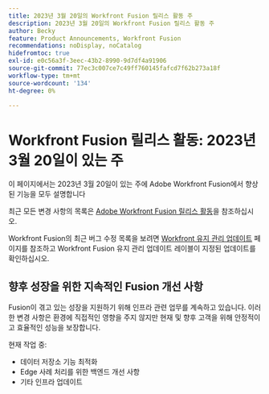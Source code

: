 ```yaml
---
title: 2023년 3월 20일의 Workfront Fusion 릴리스 활동 주
description: 2023년 3월 20일의 Workfront Fusion 릴리스 활동 주
author: Becky
feature: Product Announcements, Workfront Fusion
recommendations: noDisplay, noCatalog
hidefromtoc: true
exl-id: e0c56a3f-3eec-43b2-8990-9d7df4a91906
source-git-commit: 77ec3c007ce7c49ff760145fafcd7f62b273a18f
workflow-type: tm+mt
source-wordcount: '134'
ht-degree: 0%

---
```


# Workfront Fusion 릴리스 활동: 2023년 3월 20일이 있는 주

이 페이지에서는 2023년 3월 20일이 있는 주에 Adobe Workfront Fusion에서 향상된 기능을 모두 설명합니다

최근 모든 변경 사항의 목록은 [Adobe Workfront Fusion 릴리스 활동](/help/workfront-fusion/fusion-product-releases/fusion-release-activity.md)을 참조하십시오.

Workfront Fusion의 최근 버그 수정 목록을 보려면 [Workfront 유지 관리 업데이트](https://experienceleague.adobe.com/docs/workfront-known-issues/releases/current-updates.html?lang=ko) 페이지를 참조하고 Workfront Fusion 유지 관리 업데이트 레이블이 지정된 업데이트를 확인하십시오.

## 향후 성장을 위한 지속적인 Fusion 개선 사항

Fusion이 겪고 있는 성장을 지원하기 위해 인프라 관련 업무를 계속하고 있습니다. 이러한 변경 사항은 환경에 직접적인 영향을 주지 않지만 현재 및 향후 고객을 위해 안정적이고 효율적인 성능을 보장합니다.

현재 작업 중:

* 데이터 저장소 기능 최적화
* Edge 사례 처리를 위한 백엔드 개선 사항
* 기타 인프라 업데이트
